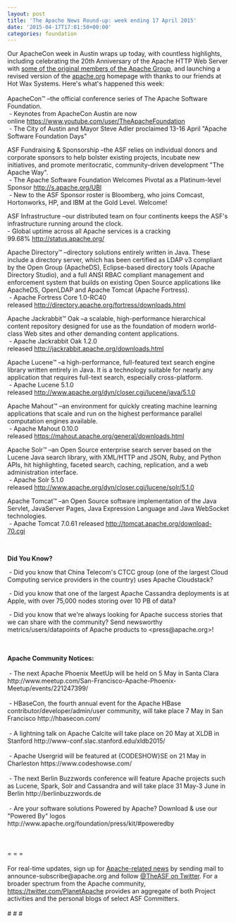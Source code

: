 ```yaml
---
layout: post
title: 'The Apache News Round-up: week ending 17 April 2015'
date: '2015-04-17T17:01:50+00:00'
categories: foundation
---
```

<div>Our ApacheCon week in Austin wraps up today, with countless highlights, including celebrating the 20th Anniversary of the Apache HTTP Web Server with <a href="https://www.flickr.com/photos/rbowen/16943016807/">some of the original members of the Apache Group</a>, and launching a revised version of the <a href="http://apache.org">apache.org</a> homepage with thanks to our friends at Hot Wax Systems. Here's what's happened this week:</div> 
  <div><br /></div> 
  <div>ApacheCon™ –the official conference series of The Apache Software Foundation.<br />&nbsp;- Keynotes from ApacheCon Austin are now online&nbsp;<a href="https://www.youtube.com/user/TheApacheFoundation">https://www.youtube.com/user/TheApacheFoundation</a><br />&nbsp;- The City of Austin and Mayor Steve Adler proclaimed 13-16 April &quot;Apache Software Foundation Days&quot;</div> 
  <div> 
    <p> </p> 
    <p>ASF Fundraising &amp; Sponsorship –the ASF relies on individual donors and corporate sponsors to help bolster existing projects, incubate new initiatives, and promote meritocratic, community-driven development &quot;The Apache Way&quot;.<br />&nbsp;- The Apache Software Foundation Welcomes Pivotal as a Platinum-level Sponsor <a href="http://s.apache.org/UBl">http://s.apache.org/UBl</a><br />&nbsp;-&nbsp;New to the ASF Sponsor roster is Bloomberg, who joins Comcast, Hortonworks, HP, and IBM at the Gold Level. Welcome!</p> 
  </div> 
  <div>ASF Infrastructure –our distributed team on four continents keeps the ASF's infrastructure running around the clock.<br />- Global uptime across all Apache services is a cracking 99.68%&nbsp;<a href="http://status.apache.org/">http://status.apache.org/</a></div> 
  <div> 
    <p>Apache Directory™ –directory solutions entirely written in Java. These include a directory server, which has been certified as LDAP v3 compliant by the Open Group (ApacheDS), Eclipse-based directory tools (Apache Directory Studio), and a full ANSI RBAC compliant management and enforcement system that builds on existing Open Source applications like ApacheDS, OpenLDAP and Apache Tomcat (Apache Fortress).<br />&nbsp;- Apache Fortress Core 1.0-RC40 released&nbsp;<a href="http://directory.apache.org/fortress/downloads.html">http://directory.apache.org/fortress/downloads.html</a></p> 
  </div> 
  <p> </p> 
  <div> 
    <p>Apache Jackrabbit™ Oak –a scalable, high-performance hierarchical content repository designed for use as the foundation of modern world-class Web sites and other demanding content applications.<br />&nbsp;- Apache Jackrabbit Oak 1.2.0 released&nbsp;<a href="http://jackrabbit.apache.org/downloads.html">http://jackrabbit.apache.org/downloads.html</a></p> 
  </div> 
  <div> 
    <p>Apache Lucene™ –a high-performance, full-featured text search engine library written entirely in Java. It is a technology suitable for nearly any application that requires full-text search, especially cross-platform.<br />&nbsp;- Apache Lucene 5.1.0 released&nbsp;<a href="http://www.apache.org/dyn/closer.cgi/lucene/java/5.1.0">http://www.apache.org/dyn/closer.cgi/lucene/java/5.1.0</a></p> 
    <p>Apache Mahout™ –an environment for quickly creating machine learning applications that scale and run on the highest performance parallel computation engines available.<br />&nbsp;- Apache Mahout 0.10.0 released&nbsp;<a href="https://mahout.apache.org/general/downloads.html">https://mahout.apache.org/general/downloads.html</a></p> 
  </div> 
  <p>Apache Solr™ –an Open Source enterprise search server based on the Lucene Java search library, with XML/HTTP and JSON, Ruby, and Python APIs, hit highlighting, faceted search, caching, replication, and a web administration interface.<br />&nbsp;- Apache Solr 5.1.0 released&nbsp;<a href="http://www.apache.org/dyn/closer.cgi/lucene/solr/5.1.0">http://www.apache.org/dyn/closer.cgi/lucene/solr/5.1.0</a></p> 
  <p>Apache Tomcat™ –an Open Source software implementation of the Java Servlet, JavaServer Pages, Java Expression Language and Java WebSocket technologies.<br />&nbsp;-&nbsp;Apache Tomcat 7.0.61 released&nbsp;<a href="http://tomcat.apache.org/download-70.cgi">http://tomcat.apache.org/download-70.cgi</a></p> 
  <div><br /></div> 
  <p> </p> 
  <div> 
    <p><b>Did You Know?</b></p> 
  </div> 
  <div>&nbsp;- Did you know that China Telecom's CTCC group (one of the largest Cloud Computing service providers in the country) uses Apache Cloudstack?</div> 
  <p>&nbsp;- Did you know that one of the largest Apache Cassandra deployments is at Apple, with over 75,000 nodes storing over 10 PB of data?</p> 
  <div> 
    <p>&nbsp;- Did you know that we're always looking for Apache success stories that we can share with the community? Send newsworthy metrics/users/datapoints of Apache products to &lt;press@apache.org&gt;!</p> 
  </div> 
  <div><br /></div> 
  <div><br /></div> 
  <div><b>Apache Community Notices:</b></div> 
  <div><br /></div> 
  <div>&nbsp;- The next Apache Phoenix MeetUp will be held on 5 May in Santa Clara http://www.meetup.com/San-Francisco-Apache-Phoenix-Meetup/events/221247399/</div> 
  <div><br /></div> 
  <div>&nbsp;- HBaseCon, the fourth annual event for the Apache HBase contributor/developer/admin/user community, will take place 7 May in San Francisco http://hbasecon.com/</div> 
  <div><br /></div> 
  <div>&nbsp;- A lightning talk on Apache Calcite will take place on 20 May at XLDB in Stanford http://www-conf.slac.stanford.edu/xldb2015/</div> 
  <div><br /></div> 
  <div>&nbsp;- Apache Usergrid will be featured at {CODESHOW}SE on 21 May in Charleston https://www.codeshowse.com/</div> 
  <div><br /></div> 
  <div>&nbsp;- The next Berlin Buzzwords conference will feature Apache projects such as Lucene, Spark, Solr and Cassandra and will take place 31 May-3 June in Berlin http://berlinbuzzwords.de</div> 
  <div><br /></div> 
  <div>&nbsp;- Are your software solutions Powered by Apache? Download &amp; use our &quot;Powered By&quot; logos http://www.apache.org/foundation/press/kit/#poweredby</div> 
  <div><br /></div> 
  <div><br /></div> 
  <div><br /></div> 
  <div>= = =</div> 
  <div><br /></div> 
  <div>For real-time updates, sign up for <a href="http://www.apache.org/foundation/mailinglists.html#foundation-announce">Apache-related news</a> by sending mail to announce-subscribe@apache.org and follow <a href="https://twitter.com/TheASF">@TheASF on Twitter</a>. For a broader spectrum from the Apache community, <a href="https://twitter.com/PlanetApache">https://twitter.com/PlanetApache</a> provides an aggregate of both Project activities and the personal blogs of select ASF Committers.</div> 
  <div><br /></div> 
  <div># # #</div>
